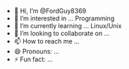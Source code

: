 - 👋 Hi, I’m @FordGuy8369
- 👀 I’m interested in ... Programming
- 🌱 I’m currently learning ... Linux/Unix
- 💞️ I’m looking to collaborate on ... 
- 📫 How to reach me ... 
- 😄 Pronouns: ...
- ⚡ Fun fact: ...

<!---
FordGuy8369/FordGuy8369 is a ✨ special ✨ repository because its `README.md` (this file) appears on your GitHub profile.
You can click the Preview link to take a look at your changes.
--->

